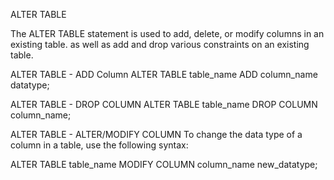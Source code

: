 ALTER TABLE

The ALTER TABLE statement is used to add, delete, or modify columns in an existing table.
as well as add and drop various constraints on an existing table.


ALTER TABLE - ADD Column
ALTER TABLE table_name ADD column_name datatype;

ALTER TABLE - DROP COLUMN
ALTER TABLE table_name DROP COLUMN column_name;


ALTER TABLE - ALTER/MODIFY COLUMN
To change the data type of a column in a table, use the following syntax:

ALTER TABLE table_name MODIFY COLUMN column_name new_datatype;
